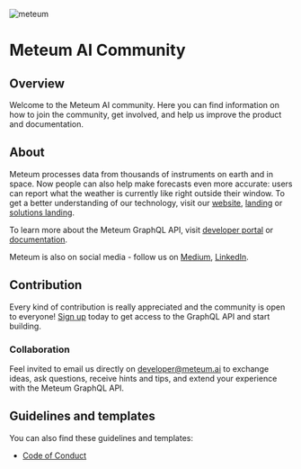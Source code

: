 ![meteum](https://user-images.githubusercontent.com/11780431/202411607-6c5174a4-4e99-47d7-b5f9-1e6d797e5c2c.png)

# Meteum AI Community

## Overview

Welcome to the Meteum AI community. Here you can find information on how to join the community, get involved, and help us improve the product and documentation.

## About

Meteum processes data from thousands of instruments on earth and in space. Now people can also help make forecasts even more accurate: users can report what the weather is currently like right outside their window. To get a better understanding of our technology, visit our [website](https://meteum.ai), [landing](https://meteum.ai/meteum) or [solutions landing](https://meteum.ai/b2b/home).

To learn more about the Meteum GraphQL API, visit [developer portal](https://meteum.ai/b2b/console) or [documentation](https://docs.meteum.ai).

Meteum is also on social media - follow us on [Medium](https://medium.com/meteum), [LinkedIn](https://www.linkedin.com/company/meteum-ai).

## Contribution

Every kind of contribution is really appreciated and the community is open to everyone! [Sign up](https://meteum.ai/b2b/console) today to get access to the GraphQL API and start building. 

### Collaboration

Feel invited to email us directly on [developer@meteum.ai](mailto:developer@meteum.ai) to exchange ideas, ask questions, receive hints and tips, and extend your experience with the Meteum GraphQL API.

## Guidelines and templates

You can also find these guidelines and templates:

- [Code of Conduct](./CODE_OF_CONDUCT.md)
